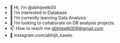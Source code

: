 - 👋 Hi, I’m @abhijeetk00
- 👀 I’m interested in Database
- 🌱 I’m currently learning Data Analysis
- 💞️ I’m looking to collaborate on DB analysis projects.
- 📫 How to reach me abhijeetk009@gmail.com
- 📸 instagram.com/abhijit_kawle.

<!---
abhijeetk009/abhijeetk009 is a ✨ special ✨ repository because its `README.md` (this file) appears on your GitHub profile.
You can click the Preview link to take a look at your changes.
--->
